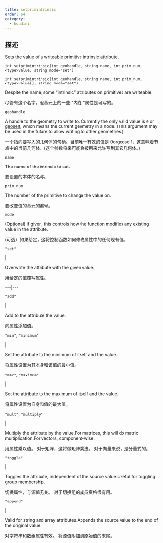 ```yaml
---
title: setprimintrinsic
order: 64
category:
  - houdini
---
```

    
## 描述

Sets the value of a writeable primitive intrinsic attribute.

`int setprimintrinsic(int geohandle, string name, int prim_num, <type>value, string mode="set")`

`int setprimintrinsic(int geohandle, string name, int prim_num, <type>value[], string mode="set")`

Despite the name, some “intrinsic” attributes on primitives are writeable.

尽管有这个名字，但基元上的一些 "内在 "属性是可写的。

`geohandle`

A handle to the geometry to write to. Currently the only valid value is `0` or
[geoself](geoself.html "Returns a handle to the current geometry."), which
means the current geometry in a node. (This argument may be used in the future
to allow writing to other geometries.)

一个指向要写入的几何体的句柄。目前唯一有效的值是 0orgeoself，这意味着节点中的当前几何体。(这个参数将来可能会被用来允许写到其它几何体。)

`name`

The name of the intrinsic to set.

要设置的本体的名称。

`prim_num`

The number of the primitive to change the value on.

要改变值的基元的编号。

`mode`

(Optional) if given, this controls how the function modifies any existing
value in the attribute.

(可选）如果给定，这将控制函数如何修改属性中的任何现有值。

`"set"`

|

Overwrite the attribute with the given value.

用给定的值覆写属性。

---|---

`"add"`

|

Add to the attribute the value.

向属性添加值。

`"min"`, `"minimum"`

|

Set the attribute to the minimum of itself and the value.

将属性设置为其本身和该值的最小值。

`"max"`, `"maximum"`

|

Set the attribute to the maximum of itself and the value.

将属性设置为自身和值的最大值。

`"mult"`, `"multiply"`

|

Multiply the attribute by the value.For matrices, this will do matrix
multiplication.For vectors, component-wise.

用属性乘以值。 对于矩阵，这将做矩阵乘法。 对于向量来说，是分量式的。

`"toggle"`

|

Toggles the attribute, independent of the source value.Useful for toggling
group membership.

切换属性，与源值无关。 对于切换组的成员资格很有用。

`"append"`

|

Valid for string and array attributes.Appends the source value to the end of
the original value.

对字符串和数组属性有效。 将源值附加到原始值的末尾。
